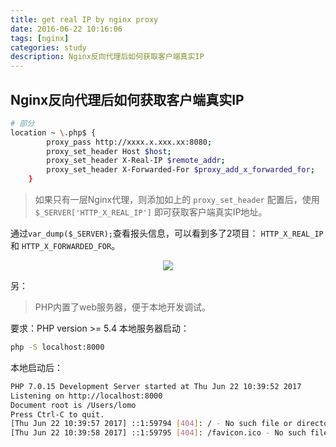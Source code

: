 ```yaml
---
title: get real IP by nginx proxy
date: 2016-06-22 10:16:06
tags: [nginx]
categories: study
description: Nginx反向代理后如何获取客户端真实IP
---
```


## Nginx反向代理后如何获取客户端真实IP

```bash
# 部分
location ~ \.php$ {
        proxy_pass http://xxxx.x.xxx.xx:8080;
        proxy_set_header Host $host;
        proxy_set_header X-Real-IP $remote_addr;
        proxy_set_header X-Forwarded-For $proxy_add_x_forwarded_for;
    }
```

> 如果只有一层Nginx代理，则添加如上的 `proxy_set_header` 配置后，使用`$_SERVER['HTTP_X_REAL_IP']` 即可获取客户端真实IP地址。

通过`var_dump($_SERVER);`查看报头信息，可以看到多了2项目： `HTTP_X_REAL_IP` 和 `HTTP_X_FORWARDED_FOR`。

<div align="center">
    <img src="http://oluzh4sa6.bkt.clouddn.com/GitHubPages/article/server_ip.png" />
</div>

另：

>PHP内置了web服务器，便于本地开发调试。

要求：PHP version >= 5.4
本地服务器启动：

```bash
php -S localhost:8000
```

本地启动后：
```bash
PHP 7.0.15 Development Server started at Thu Jun 22 10:39:52 2017
Listening on http://localhost:8000
Document root is /Users/lomo
Press Ctrl-C to quit.
[Thu Jun 22 10:39:57 2017] ::1:59794 [404]: / - No such file or directory
[Thu Jun 22 10:39:58 2017] ::1:59795 [404]: /favicon.ico - No such file or directory
```

